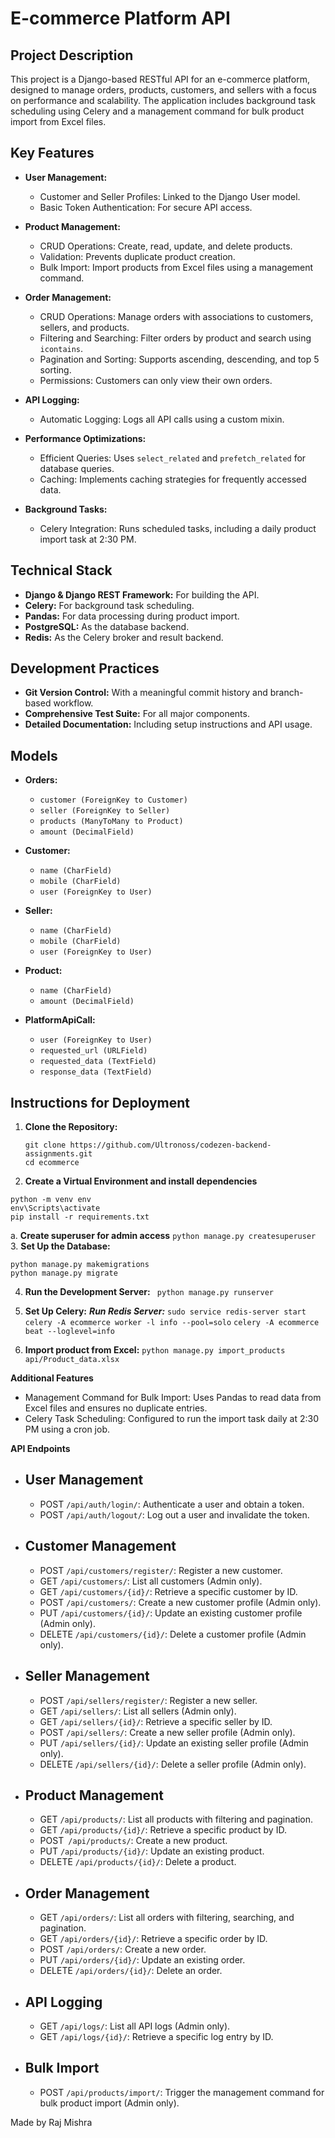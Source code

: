 # E-commerce Platform API

## Project Description

This project is a Django-based RESTful API for an e-commerce platform, designed to manage orders, products, customers, and sellers with a focus on performance and scalability. The application includes background task scheduling using Celery and a management command for bulk product import from Excel files.

## Key Features

- **User Management:**
  - Customer and Seller Profiles: Linked to the Django User model.
  - Basic Token Authentication: For secure API access.

- **Product Management:**
  - CRUD Operations: Create, read, update, and delete products.
  - Validation: Prevents duplicate product creation.
  - Bulk Import: Import products from Excel files using a management command.

- **Order Management:**
  - CRUD Operations: Manage orders with associations to customers, sellers, and products.
  - Filtering and Searching: Filter orders by product and search using `icontains`.
  - Pagination and Sorting: Supports ascending, descending, and top 5 sorting.
  - Permissions: Customers can only view their own orders.

- **API Logging:**
  - Automatic Logging: Logs all API calls using a custom mixin.

- **Performance Optimizations:**
  - Efficient Queries: Uses `select_related` and `prefetch_related` for database queries.
  - Caching: Implements caching strategies for frequently accessed data.

- **Background Tasks:**
  - Celery Integration: Runs scheduled tasks, including a daily product import task at 2:30 PM.

## Technical Stack

- **Django & Django REST Framework:** For building the API.
- **Celery:** For background task scheduling.
- **Pandas:** For data processing during product import.
- **PostgreSQL:** As the database backend.
- **Redis:** As the Celery broker and result backend.

## Development Practices

- **Git Version Control:** With a meaningful commit history and branch-based workflow.
- **Comprehensive Test Suite:** For all major components.
- **Detailed Documentation:** Including setup instructions and API usage.

## Models

- **Orders:** 
  - `customer (ForeignKey to Customer)`
  - `seller (ForeignKey to Seller)`
  - `products (ManyToMany to Product)`
  - `amount (DecimalField)`

- **Customer:**
  - `name (CharField)`
  - `mobile (CharField)`
  - `user (ForeignKey to User)`

- **Seller:**
  - `name (CharField)`
  - `mobile (CharField)`
  - `user (ForeignKey to User)`

- **Product:**
  - `name (CharField)`
  - `amount (DecimalField)`

- **PlatformApiCall:**
  - `user (ForeignKey to User)`
  - `requested_url (URLField)`
  - `requested_data (TextField)`
  - `response_data (TextField)`

## Instructions for Deployment

1. **Clone the Repository:**
   ```
   git clone https://github.com/Ultronoss/codezen-backend-assignments.git
   cd ecommerce
   ```

2. **Create a Virtual Environment and install dependencies**
```
python -m venv env
env\Scripts\activate
pip install -r requirements.txt
```
  a. **Create superuser for admin access**
    `python manage.py createsuperuser`
3. **Set Up the Database:**
```
python manage.py makemigrations
python manage.py migrate
```

4. **Run the Development Server:**
``` python manage.py runserver```

5. **Set Up Celery:**
        ***Run Redis Server:***
        `sudo service redis-server start`
```celery -A ecommerce worker -l info --pool=solo```
```celery -A ecommerce beat --loglevel=info```

6. **Import product from Excel:**
```python manage.py import_products api/Product_data.xlsx```


**Additional Features**
- Management Command for Bulk Import: Uses Pandas to read data from Excel files and ensures no duplicate entries.
- Celery Task Scheduling: Configured to run the import task daily at 2:30 PM using a cron job.

**API Endpoints**

- ## User Management

    - POST `/api/auth/login/`: Authenticate a user and obtain a token.
    - POST `/api/auth/logout/`: Log out a user and invalidate the token.

- ## Customer Management

    - POST `/api/customers/register/`: Register a new customer.
    - GET `/api/customers/`: List all customers (Admin only).
    - GET `/api/customers/{id}/`: Retrieve a specific customer by ID.
    - POST `/api/customers/`: Create a new customer profile (Admin only).
    - PUT `/api/customers/{id}/`: Update an existing customer profile (Admin only).
    - DELETE `/api/customers/{id}/`: Delete a customer profile (Admin only).

- ## Seller Management

    - POST `/api/sellers/register/`: Register a new seller.
    - GET `/api/sellers/`: List all sellers (Admin only).
    - GET `/api/sellers/{id}/`: Retrieve a specific seller by ID.
    - POST `/api/sellers/`: Create a new seller profile (Admin only).
    - PUT `/api/sellers/{id}/`: Update an existing seller profile (Admin only).
    - DELETE `/api/sellers/{id}/`: Delete a seller profile (Admin only).

- ## Product Management

    - GET `/api/products/`: List all products with filtering and pagination.
    - GET `/api/products/{id}/`: Retrieve a specific product by ID.
    - POST` /api/products/`: Create a new product.
    - PUT `/api/products/{id}/`: Update an existing product.
    - DELETE `/api/products/{id}/`: Delete a product.

- ## Order Management

    - GET `/api/orders/`: List all orders with filtering, searching, and pagination.
    - GET `/api/orders/{id}/`: Retrieve a specific order by ID.
    - POST `/api/orders/`: Create a new order.
    - PUT `/api/orders/{id}/`: Update an existing order.
    - DELETE `/api/orders/{id}/`: Delete an order.

- ## API Logging

    - GET `/api/logs/`: List all API logs (Admin only).
    - GET `/api/logs/{id}/`: Retrieve a specific log entry by ID.

- ## Bulk Import

    - POST `/api/products/import/`: Trigger the management command for bulk product import (Admin only).

Made by Raj Mishra
